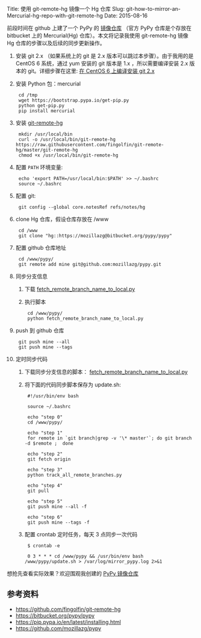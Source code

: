 Title: 使用 git-remote-hg 镜像一个 Hg 仓库
Slug: git-how-to-mirror-an-Mercurial-hg-repo-with-git-remote-hg
Date: 2015-08-16

前段时间在 github 上建了一个 PyPy 的 [镜像仓库](https://github.com/mozillazg/pypy) （官方 PyPy 仓库是个存放在  bitbucket 上的 Mercurial(Hg) 仓库）。本文将记录我使用 git-remote-hg 镜像 Hg 仓库的步骤以及后续的同步更新操作。

1. 安装 git 2.x （如果系统上的 git 是 2.x 版本可以跳过本步骤）。由于我用的是 CentOS 6 系统，通过 yum 安装的 git 版本是 1.x ，所以需要编译安装 2.x 版本的 git。详细步骤在这里: [在 CentOS 6 上编译安装 git 2.x](http://mozillazg.com/2015/08/install-git-2-on-centos-6.html)

2. 安装 Python 包：mercurial

        cd /tmp
        wget https://bootstrap.pypa.io/get-pip.py
        python get-pip.py
        pip install mercurial

3. 安装 [git-remote-hg](https://github.com/fingolfin/git-remote-hg)

        mkdir /usr/local/bin
        curl -o /usr/local/bin/git-remote-hg https://raw.githubusercontent.com/fingolfin/git-remote-hg/master/git-remote-hg
        chmod +x /usr/local/bin/git-remote-hg

4. 配置 `PATH` 环境变量:

        echo 'export PATH=/usr/local/bin:$PATH' >> ~/.bashrc
        source ~/.bashrc

5. 配置 git:

        git config --global core.notesRef refs/notes/hg

6. clone Hg 仓库，假设仓库存放在 /www

        cd /www
        git clone "hg::https://mozillazg@bitbucket.org/pypy/pypy"

7. 配置 github 仓库地址

        cd /www/pypy/
        git remote add mine git@github.com:mozillazg/pypy.git

8. 同步分支信息

    1. 下载 [fetch_remote_branch_name_to_local.py](https://github.com/mozillazg/snippets/blob/master/git/track_all_remote_branches.py)
    2. 执行脚本
    
            cd /www/pypy/
            python fetch_remote_branch_name_to_local.py

9. push 到 github 仓库

        git push mine --all
        git push mine --tags

10. 定时同步代码

    1. 下载同步分支信息的脚本： [fetch_remote_branch_name_to_local.py](https://github.com/mozillazg/snippets/blob/master/git/track_all_remote_branches.py)
    2. 将下面的代码同步脚本保存为 update.sh:

            #!/usr/bin/env bash

            source ~/.bashrc

            echo "step 0"
            cd /www/pypy/

            echo "step 1"
            for remote in `git branch|grep -v '\* master'`; do git branch -d $remote ;  done

            echo "step 2"
            git fetch origin

            echo "step 3"
            python track_all_remote_branches.py

            echo "step 4"
            git pull

            echo "step 5"
            git push mine --all -f

            echo "step 6"
            git push mine --tags -f
   
    3. 配置 crontab 定时任务，每天 3 点同步一次代码

            $ crontab -e

            0 3 * * * cd /www/pypy && /usr/bin/env bash /www/pypy/update.sh > /var/log/mirror_pypy.log 2>&1


想抢先查看实际效果？欢迎围观我创建的 [PyPy 镜像仓库](https://github.com/mozillazg/pypy)


## 参考资料

* <https://github.com/fingolfin/git-remote-hg>
* <https://bitbucket.org/pypy/pypy>
* <https://pip.pypa.io/en/latest/installing.html>
* <https://github.com/mozillazg/pypy>